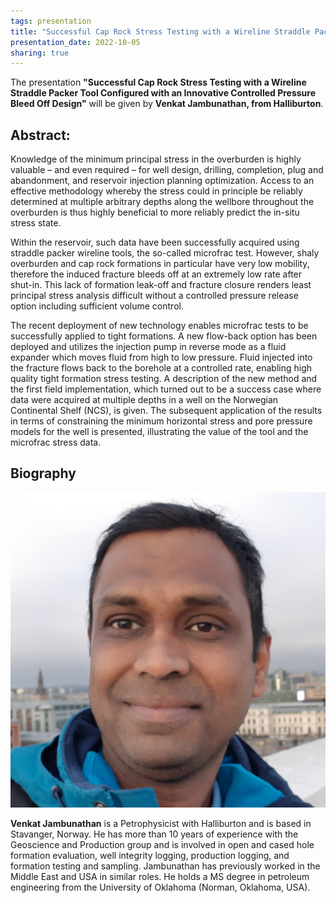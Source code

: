 ```yaml
---
tags: presentation 
title: "Successful Cap Rock Stress Testing with a Wireline Straddle Packer Tool Configured with an Innovative Controlled Pressure Bleed Off Design (Venkat Jambunathan, Halliburton)"
presentation_date: 2022-10-05
sharing: true 
---
```

The presentation **"Successful Cap Rock Stress Testing with a Wireline Straddle Packer Tool Configured with an Innovative Controlled Pressure Bleed Off Design"** will be given by **Venkat Jambunathan, from Halliburton**.
 
## Abstract:

Knowledge of the minimum principal stress in the overburden is highly valuable – and even required – for well design, drilling, completion, plug and abandonment, and reservoir injection planning optimization. Access to an effective methodology whereby the stress could in principle be reliably determined at multiple arbitrary depths along the wellbore throughout the overburden is thus highly beneficial to more reliably predict the in-situ stress state.

Within the reservoir, such data have been successfully acquired using straddle packer wireline tools, the so-called microfrac test. However, shaly overburden and cap rock formations in particular have very low mobility, therefore the induced fracture bleeds off at an extremely low rate after shut-in. This lack of formation leak-off and fracture closure renders least principal stress analysis difficult without a controlled pressure release option including sufficient volume control.

The recent deployment of new technology enables microfrac tests to be successfully applied to tight formations. A new flow-back option has been deployed and utilizes the injection pump in reverse mode as a fluid expander which moves fluid from high to low pressure. Fluid injected into the fracture flows back to the borehole at a controlled rate, enabling high quality tight formation stress testing. A description of the new method and the first field implementation, which turned out to be a success case where data were acquired at multiple depths in a well on the Norwegian Continental Shelf (NCS), is given. The subsequent application of the results in terms of constraining the minimum horizontal stress and pore pressure models for the well is presented, illustrating the value of the tool and the microfrac stress data.

## Biography

<img class="image image--lg" src="/assets/board/Venkat_Jambunathan2.JPG"/>

**Venkat Jambunathan** is a Petrophysicist with Halliburton and is based in Stavanger, Norway. He has more than 10 years of experience with the Geoscience and Production group and is involved in open and cased hole formation evaluation, well integrity logging, production logging, and formation testing and sampling. Jambunathan has previously worked in the Middle East and USA in similar roles. He holds a MS degree in petroleum engineering from the University of Oklahoma (Norman, Oklahoma, USA).